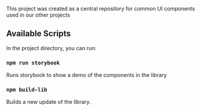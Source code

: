 This project was created as a central repository for common UI components used in our other projects

## Available Scripts

In the project directory, you can run:

### `npm run storybook`

Runs storybook to show a demo of the components in the library

### `npm build-lib`

Builds a new update of the library.

